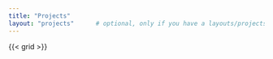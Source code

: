 ```yaml
---
title: "Projects"
layout: "projects"      # optional, only if you have a layouts/projects/list.html
---
```


{{< grid >}}
